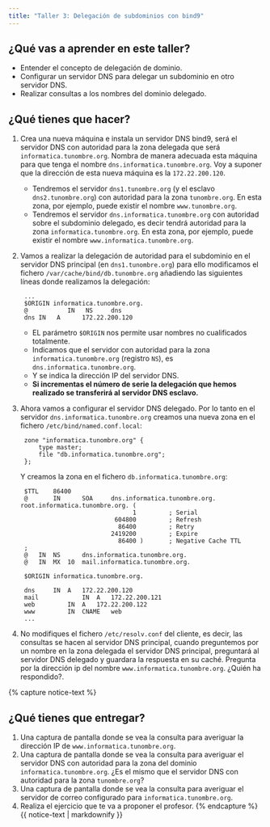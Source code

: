 ```yaml
---
title: "Taller 3: Delegación de subdominios con bind9"
---
```


## ¿Qué vas a aprender en este taller?

* Entender el concepto de delegación de dominio.
* Configurar un servidor DNS para delegar un subdominio en otro servidor DNS.
* Realizar consultas a los nombres del dominio delegado.

## ¿Qué tienes que hacer?

1. Crea una nueva máquina e instala un servidor DNS bind9, será el servidor DNS con autoridad para la zona delegada que será `informatica.tunombre.org`. Nombra de manera adecuada esta máquina para que tenga el nombre `dns.informatica.tunombre.org`. Voy a suponer que la dirección de esta nueva máquina es la `172.22.200.120`.

	* Tendremos el servidor `dns1.tunombre.org` (y el esclavo `dns2.tunombre.org`) con autoridad para la zona `tunombre.org`. En esta zona, por ejemplo, puede existir el nombre `www.tunombre.org`.
	* Tendremos el servidor `dns.informatica.tunombre.org` con autoridad sobre el subdominio delegado, es decir tendrá autoridad para la zona `informatica.tunombre.org`.  En esta zona, por ejemplo, puede existir el nombre `www.informatica.tunombre.org`.

2. Vamos a realizar la delegación de autoridad para el subdominio en el servidor DNS principal (en `dns1.tunombre.org`) para ello modificamos el fichero `/var/cache/bind/db.tunombre.org` añadiendo las siguientes líneas donde realizamos la delegación:

		...
		$ORIGIN informatica.tunombre.org.
		@			IN	 NS		dns
		dns IN	 A 		172.22.200.120

	* EL parámetro `$ORIGIN` nos permite usar nombres no cualificados totalmente.
	* Indicamos que el servidor con autoridad para la zona `informatica.tunombre.org` (registro `NS`), es `dns.informatica.tunombre.org`.
	* Y se indica la dirección IP del servidor DNS.
	* **Si incrementas el número de serie la delegación que hemos realizado se transferirá al servidor DNS esclavo.**
	
3. Ahora vamos a configurar el servidor DNS delegado. Por lo tanto en el servidor `dns.informatica.tunombre.org` creamos una nueva zona en el fichero `/etc/bind/named.conf.local`:

		zone "informatica.tunombre.org" {
			type master;
			file "db.informatica.tunombre.org";
		};

	Y creamos la zona en el fichero `db.informatica.tunombre.org`:

		$TTL    86400
		@       IN      SOA     dns.informatica.tunombre.org. root.informatica.tunombre.org. (
		                              1         ; Serial
		                         604800         ; Refresh
		                          86400         ; Retry
		                        2419200         ; Expire
		                          86400 )       ; Negative Cache TTL
		;
		@	IN	NS		dns.informatica.tunombre.org.
		@	IN	MX	10	mail.informatica.tunombre.org.

		$ORIGIN informatica.tunombre.org.

		dns		IN	A	172.22.200.120
		mail			IN	A	172.22.200.121 
		web			IN	A 	172.22.200.122
		www			IN 	CNAME 	web
		...


4. No modifiques el fichero `/etc/resolv.conf` del cliente, es decir, las consultas se hacen al servidor DNS principal, cuando preguntemos por un nombre en la zona delegada el servidor DNS principal, preguntará al servidor DNS delegado y guardara la respuesta en su caché. Pregunta por la dirección ip del nombre `www.informatica.tunombre.org`. ¿Quién ha respondido?. 

{% capture notice-text %}	
## ¿Qué tienes que entregar?

1. Una captura de pantalla donde se vea la consulta para averiguar la dirección IP de `www.informatica.tunombre.org`.
2. Una captura de pantalla donde se vea la consulta para averiguar el servidor DNS con autoridad para la zona del dominio `informatica.tunombre.org`. ¿Es el mismo que el servidor DNS con autoridad para la zona `tunombre.org`?
3. Una captura de pantalla donde se vea la consulta para averiguar el servidor de correo configurado para `informatica.tunombre.org`.
4. Realiza el ejercicio que te va a proponer el profesor.
{% endcapture %}<div class="notice--info">{{ notice-text | markdownify }}</div>		
